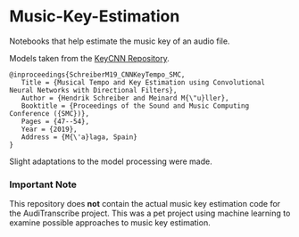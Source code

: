 # Music-Key-Estimation
Notebooks that help estimate the music key of an audio file.

Models taken from the [KeyCNN Repository](https://github.com/hendriks73/key-cnn).
```
@inproceedings{SchreiberM19_CNNKeyTempo_SMC,
   Title = {Musical Tempo and Key Estimation using Convolutional Neural Networks with Directional Filters},
   Author = {Hendrik Schreiber and Meinard M{\"u}ller},
   Booktitle = {Proceedings of the Sound and Music Computing Conference ({SMC})},
   Pages = {47--54},
   Year = {2019},
   Address = {M{\'a}laga, Spain}
}
```

Slight adaptations to the model processing were made.

### Important Note
This repository does **not** contain the actual music key estimation code for the AudiTranscribe project. This was a pet
project using machine learning to examine possible approaches to music key estimation.
